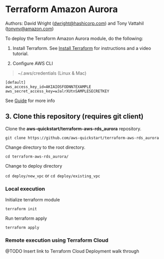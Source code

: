 # Terraform Amazon Aurora
Authors: David Wright (dwright@hashicorp.com) and Tony Vattahil (tonynv@amazon.com)

To deploy the Terraform Amazon Aurora module, do the following:

1. Install Terraform. See [Install Terraform](https://learn.hashicorp.com/tutorials/terraform/install-cli) for instructions and a video tutorial. 

2. Configure AWS CLI 
> ~/.aws/credentials (Linux & Mac)

```
[default]
aws_access_key_id=AKIAIOSFODNN7EXAMPLE
aws_secret_access_key=wJalrXUtnSAMPLESECRETKEY
```
See [Guide](https://docs.aws.amazon.com/cli/latest/userguide/cli-configure-profiles.html) for more info

## 3. Clone this repository (requires git client)

Clone the **aws-quickstart/terraform-aws-rds_aurora** repository.

`git clone https://github.com/aws-quickstart/terraform-aws-rds_aurora`

Change directory to the root directory.

`cd terraform-aws-rds_aurora/`

Change to deploy directory

`cd deploy/new_vpc` or `cd deploy/existing_vpc`

### Local execution

Initialize terraform module

`terraform init`

Run terraform apply

`terraform apply` 

### Remote execution using Terraform Cloud 
@TODO Insert link to Terraform Cloud Deployment walk through
